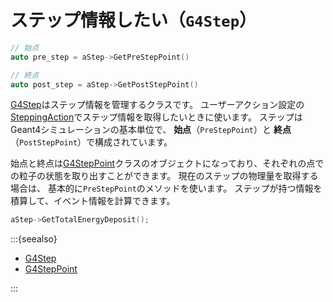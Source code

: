 # ステップ情報したい（``G4Step``）

```cpp
// 始点
auto pre_step = aStep->GetPreStepPoint()

// 終点
auto post_step = aStep->GetPostStepPoint()
```

[G4Step](https://geant4.kek.jp/Reference/11.2.0/classG4Step.html)はステップ情報を管理するクラスです。
ユーザーアクション設定の[SteppingAction](./geant4-steppingaction.md)でステップ情報を取得したいときに使います。
ステップはGeant4シミュレーションの基本単位で、
**始点**（``PreStepPoint``）と
**終点**（``PostStepPoint``）で構成されています。

始点と終点は[G4StepPoint](https://geant4.kek.jp/Reference/11.2.0/classG4StepPoint.html)クラスのオブジェクトになっており、それぞれの点での粒子の状態を取り出すことができます。
現在のステップの物理量を取得する場合は、
基本的に``PreStepPoint``のメソッドを使います。
ステップが持つ情報を積算して、イベント情報を計算できます。

```cpp
aStep->GetTotalEnergyDeposit();
```

:::{seealso}

- [G4Step](https://geant4.kek.jp/Reference/11.2.0/classG4Step.html)
- [G4StepPoint](https://geant4.kek.jp/Reference/11.2.0/classG4StepPoint.html)

:::
